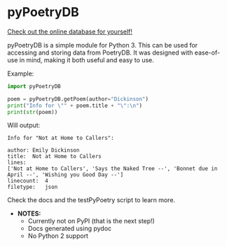 # pyPoetryDB

[Check out the online database for yourself!](http://poetrydb.org/index.html)

pyPoetryDB is a simple module for Python 3.
This can be used for accessing and storing data from PoetryDB.
It was designed with ease-of-use in mind, making it both useful and easy to use.

Example:

```python
import pyPoetryDB

poem = pyPoetryDB.getPoem(author="Dickinson")
print("Info for \"" + poem.title + "\":\n")
print(str(poem))
```
Will output:

```
Info for "Not at Home to Callers":

author:	Emily Dickinson
title:	Not at Home to Callers
lines:
['Not at Home to Callers', 'Says the Naked Tree --', 'Bonnet due in April --', 'Wishing you Good Day --']
linecount:	4
filetype:	json

```

Check the docs and the testPyPoetry script to learn more.

* **NOTES:**
	+ Currently not on PyPI (that is the next step!)
	+ Docs generated using pydoc
	+ No Python 2 support
